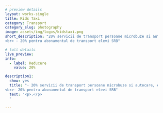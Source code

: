 ```yaml
---
# preview details
layout: works-single
title: Kids Taxi
category: Transport
category_slug: photography
image: assets/img/logos/kidstaxi.png
short_description: "20% servicii de transport persoane microbuze si autocare, organizate si regulate
<br> - 20% pentru abonamentul de transport elevi SRB"

# full details
live_preview:
info:
  - label: Reducere
    value: 20%

description1:
  show: yes
  title: "- 20% servicii de transport persoane microbuze si autocare, organizate si regulate
<br>- 20% pentru abonamentul de transport elevi SRB"
  text: "<p>.</p>
  "

---
```

